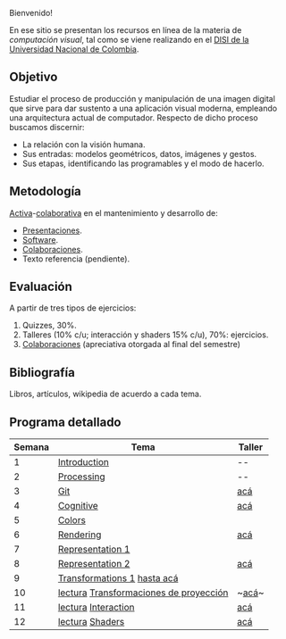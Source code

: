 Bienvenido!

En ese sitio se presentan los recursos en línea de la materia de _computación visual_, tal como se viene realizando
en el [DISI de la Universidad Nacional de Colombia](http://www.ingenieria.unal.edu.co/dependencias/departamentos/departamento-de-ingenieria-de-sistemas-e-industrial).

## Objetivo

Estudiar el proceso de producción y manipulación de una imagen digital que sirve para dar sustento a una aplicación visual moderna, empleando una arquitectura actual de computador. Respecto de dicho proceso buscamos discernir:

* La relación con la visión humana.
* Sus entradas: modelos geométricos, datos, imágenes y gestos.
* Sus etapas, identificando las programables y el modo de hacerlo.

## Metodología

[Activa](https://en.wikipedia.org/wiki/Active_learning)-[colaborativa](https://github.com/VisualComputing/Introduction) en el mantenimiento y desarrollo de:

* [Presentaciones](https://github.com/orgs/VisualComputing/teams/presentations/repositories).
* [Software](https://github.com/remixlab/proscene).
* [Colaboraciones](collaborations.md).
* Texto referencia (pendiente).

## Evaluación

A partir de tres tipos de ejercicios:

1. Quizzes, 30%.
2. Talleres (10% c/u; interacción y shaders 15% c/u), 70%: ejercicios.
3. [Colaboraciones](collaborations.md) (apreciativa otorgada al final del semestre)

<!---  
Observaciones:

* Los quizzes se evaluan cuantitativamente.
* Los talleres, cualitativamente como _completados_.
* Un taller se completa mediante sustentación oral _in situ_.
--->

## Bibliografía

Libros, artículos, wikipedia de acuerdo a cada tema.

## Programa detallado

| Semana | Tema                                                                    | Taller                                                       |
|--------|-------------------------------------------------------------------------|--------------------------------------------------------------|
| 1      | [Introduction](https://github.com/VisualComputing/Introduction)         | --                                                           |
| 2      | [Processing](https://processing.org/)                                   | --                                                           |
| 3      | [Git](https://github.com/VisualComputing/git)                           | [acá](https://github.com/VisualComputing/git_ws)             |
| 4      | [Cognitive](https://github.com/VisualComputing/Cognitive)               | [acá](https://github.com/VisualComputing/Illusions_ws)       |
| 5      | [Colors](https://github.com/VisualComputing/colors)                     |                                                              |
| 6      | [Rendering](https://github.com/VisualComputing/Rendering)               | [acá](https://github.com/VisualComputing/Raster_ws)          |
| 7      | [Representation 1](https://github.com/VisualComputing/Representation)   |                                                              |
| 8      | [Representation 2](https://github.com/VisualComputing/Curves)           | [acá](https://github.com/VisualComputing/representation_ws)  |
| 9      | [Transformations 1](https://github.com/VisualComputing/Transformations) [hasta acá](http://visualcomputing.github.io/Transformations/#/6/25) |                                                              |
| 10     | [lectura](http://www.songho.ca/opengl/gl_projectionmatrix.html) [Transformaciones de proyección](http://visualcomputing.github.io/Transformations/#/7) | ~[acá](https://github.com/VisualComputing/Transformations_ws)~ |
| 11     | [lectura](https://hal.inria.fr/hal-00789413/document) [Interaction](https://github.com/VisualComputing/Interaction) | [acá](https://github.com/VisualComputing/interaction_ws) |
| 12     | [lectura](https://processing.org/tutorials/pshader/) [Shaders](https://github.com/VisualComputing/Shaders) | [acá](https://github.com/VisualComputing/shaders_ws) |

